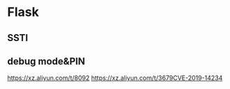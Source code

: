 # Flask
## SSTI
## debug mode&PIN
https://xz.aliyun.com/t/8092
https://xz.aliyun.com/t/3679CVE-2019-14234
